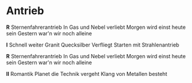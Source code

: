 # Antrieb

**R**
Sternenfahrerantrieb
In Gas und Nebel verliebt
Morgen wird einst heute sein
Gestern war'n wir noch alleine

**I**
Schnell weiter
Granit
Quecksilber
Verfliegt
Starten mit Strahlenantrieb

**R**
Sternenfahrerantrieb
In Gas und Nebel verliebt
Morgen wird einst heute sein
Gestern war'n wir noch alleine

**II**
Romantik
Planet
die Technik
vergeht
Klang von Metallen besteht
